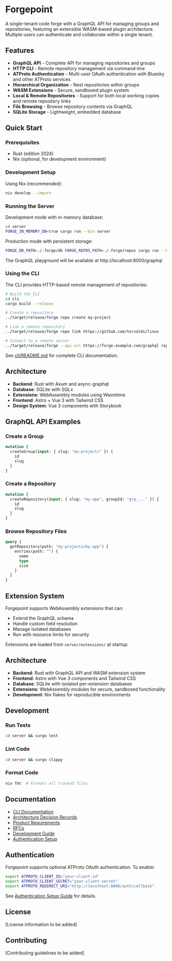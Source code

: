 # Forgepoint

A single-tenant code forge with a GraphQL API for managing groups and repositories, featuring an extensible WASM-based plugin architecture. Multiple users can authenticate and collaborate within a single tenant.

## Features

- **GraphQL API** - Complete API for managing repositories and groups
- **HTTP CLI** - Remote repository management via command-line
- **ATProto Authentication** - Multi-user OAuth authentication with Bluesky and other ATProto services
- **Hierarchical Organization** - Nest repositories within groups
- **WASM Extensions** - Secure, sandboxed plugin system
- **Local & Remote Repositories** - Support for both local working copies and remote repository links
- **File Browsing** - Browse repository contents via GraphQL
- **SQLite Storage** - Lightweight, embedded database

## Quick Start

### Prerequisites

- Rust (edition 2024)
- Nix (optional, for development environment)

### Development Setup

Using Nix (recommended):
```bash
nix develop --impure
```

### Running the Server

Development mode with in-memory database:
```bash
cd server
FORGE_IN_MEMORY_DB=true cargo run --bin server
```

Production mode with persistent storage:
```bash
FORGE_DB_PATH=./.forge/db FORGE_REPOS_PATH=./.forge/repos cargo run --bin server
```

The GraphQL playground will be available at http://localhost:8000/graphql

### Using the CLI

The CLI provides HTTP-based remote management of repositories:

```bash
# Build the CLI
cd cli
cargo build --release

# Create a repository
../target/release/forge repo create my-project

# Link a remote repository
../target/release/forge repo link https://github.com/torvalds/linux

# Connect to a remote server
../target/release/forge --api-url https://forge.example.com/graphql repo create my-project
```

See [cli/README.md](cli/README.md) for complete CLI documentation.

## Architecture

- **Backend**: Rust with Axum and async-graphql
- **Database**: SQLite with SQLx
- **Extensions**: WebAssembly modules using Wasmtime
- **Frontend**: Astro + Vue 3 with Tailwind CSS
- **Design System**: Vue 3 components with Storybook

## GraphQL API Examples

### Create a Group
```graphql
mutation {
  createGroup(input: { slug: "my-projects" }) {
    id
    slug
  }
}
```

### Create a Repository
```graphql
mutation {
  createRepository(input: { slug: "my-app", groupId: "grp_..." }) {
    id
    slug
  }
}
```

### Browse Repository Files
```graphql
query {
  getRepository(path: "my-projects/my-app") {
    entries(path: "") {
      name
      type
      size
    }
  }
}
```

## Extension System

Forgepoint supports WebAssembly extensions that can:
- Extend the GraphQL schema
- Handle custom field resolution
- Manage isolated databases
- Run with resource limits for security

Extensions are loaded from `server/extensions/` at startup.

## Architecture

- **Backend**: Rust with GraphQL API and WASM extension system
- **Frontend**: Astro with Vue 3 components and Tailwind CSS
- **Database**: SQLite with isolated per-extension databases
- **Extensions**: WebAssembly modules for secure, sandboxed functionality
- **Development**: Nix flakes for reproducible environments

## Development

### Run Tests
```bash
cd server && cargo test
```

### Lint Code
```bash
cd server && cargo clippy
```

### Format Code
```bash
nix fmt  # Formats all tracked files
```

## Documentation

- [CLI Documentation](cli/README.md)
- [Architecture Decision Records](docs/adrs/)
- [Product Requirements](docs/prds/)
- [RFCs](docs/rfcs/)
- [Development Guide](CLAUDE.md)
- [Authentication Setup](docs/guides/authentication.md)

## Authentication

Forgepoint supports optional ATProto OAuth authentication. To enable:

```bash
export ATPROTO_CLIENT_ID="your-client-id"
export ATPROTO_CLIENT_SECRET="your-client-secret"
export ATPROTO_REDIRECT_URI="http://localhost:8000/auth/callback"
```

See [Authentication Setup Guide](docs/guides/authentication.md) for details.

## License

[License information to be added]

## Contributing

[Contributing guidelines to be added]

